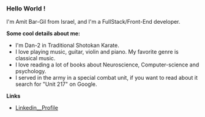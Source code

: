 ### Hello World !

I'm Amit Bar-Gil from Israel, and I'm a FullStack/Front-End developer. 

**Some cool details about me:**
- I'm Dan-2 in Traditional Shotokan Karate.
- I love playing music, guitar, violin and piano. My favorite genre is classical music.
- I love reading a lot of books about Neuroscience, Computer-science and psychology.
- I served in the army in a special combat unit, if you want to read about it search for "Unit 217" on Google.

**Links**

- [Linkedin__Profile](https://www.linkedin.com/in/amitbg/)
